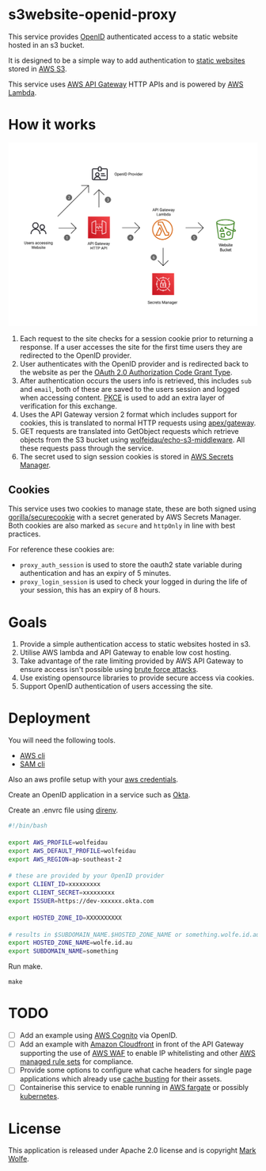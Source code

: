 # s3website-openid-proxy

This service provides [OpenID](https://openid.net/) authenticated access to a static website hosted in an s3 bucket.  

It is designed to be a simple way to add authentication to [static websites](https://en.wikipedia.org/wiki/Static_web_page) stored in [AWS S3](https://aws.amazon.com/s3/).

This service uses [AWS API Gateway](https://aws.amazon.com/api-gateway/) HTTP APIs and is powered by [AWS Lambda](https://aws.amazon.com/lambda/).

# How it works

![ArchitectureDiagram](docs/images/diagram.png)

1. Each request to the site checks for a session cookie prior to returning a response. If a user accesses the site for the first time users they are redirected to the OpenID provider.
2. User authenticates with the OpenID provider and is redirected back to the website as per the [OAuth 2.0 Authorization Code Grant Type](https://developer.okta.com/blog/2018/04/10/oauth-authorization-code-grant-type#what-is-an-oauth-20-grant-type).
3. After authentication occurs the users info is retrieved, this includes `sub` and `email`, both of these are saved to the users session and logged when accessing content. [PKCE](https://oauth.net/2/pkce/) is used to add an extra layer of verification for this exchange.
4. Uses the API Gateway version 2 format which includes support for cookies, this is translated to normal HTTP requests using [apex/gateway](https://github.com/apex/gateway).
5. GET requests are translated into GetObject requests which retrieve objects from the S3 bucket using [wolfeidau/echo-s3-middleware](https://github.com/wolfeidau/echo-s3-middleware). All these requests pass through the service.
6. The secret used to sign session cookies is stored in [AWS Secrets Manager](https://aws.amazon.com/secrets-manager/).

## Cookies

This service uses two cookies to manage state, these are both signed using [gorilla/securecookie](https://github.com/gorilla/securecookie) with a secret generated by AWS Secrets Manager. Both cookies are also marked as `secure` and `httpOnly` in line with best practices.

For reference these cookies are:

* `proxy_auth_session` is used to store the oauth2 state variable during authentication and has an expiry of 5 minutes.
* `proxy_login_session` is used to check your logged in during the life of your session, this has an expiry of 8 hours.

# Goals

1. Provide a simple authentication access to static websites hosted in s3.
2. Utilise AWS lambda and API Gateway to enable low cost hosting.
3. Take advantage of the rate limiting provided by AWS API Gateway to ensure access isn't possible using [brute force attacks](https://en.wikipedia.org/wiki/Brute-force_attack).
4. Use existing opensource libraries to provide secure access via cookies.
5. Support OpenID authentication of users accessing the site.
# Deployment

You will need the following tools.

* [AWS cli](https://aws.amazon.com/cli/) 
* [SAM cli](https://github.com/aws/aws-sam-cli)

Also an aws profile setup with your [aws credentials](https://docs.aws.amazon.com/cli/latest/userguide/cli-configure-files.html).

Create an OpenID application in a service such as [Okta](https://www.okta.com/).

Create an .envrc file using [direnv](https://direnv.net/).

```bash
#!/bin/bash

export AWS_PROFILE=wolfeidau
export AWS_DEFAULT_PROFILE=wolfeidau
export AWS_REGION=ap-southeast-2

# these are provided by your OpenID provider 
export CLIENT_ID=xxxxxxxxx
export CLIENT_SECRET=xxxxxxxxx
export ISSUER=https://dev-xxxxxx.okta.com

export HOSTED_ZONE_ID=XXXXXXXXXX

# results in $SUBDOMAIN_NAME.$HOSTED_ZONE_NAME or something.wolfe.id.au
export HOSTED_ZONE_NAME=wolfe.id.au
export SUBDOMAIN_NAME=something
```

Run make.

```
make
```

# TODO

* [ ] Add an example using [AWS Cognito](https://aws.amazon.com/cognito/) via OpenID.
* [ ] Add an example with [Amazon Cloudfront](https://aws.amazon.com/cloudfront/) in front of the API Gateway supporting the use of [AWS WAF](https://aws.amazon.com/waf/) to enable IP whitelisting and other [AWS managed rule sets](https://docs.aws.amazon.com/waf/latest/developerguide/aws-managed-rule-groups-list.html) for compliance. 
* [ ] Provide some options to configure what cache headers for single page applications which already use [cache busting](https://www.keycdn.com/support/what-is-cache-busting) for their assets.
* [ ] Containerise this service to enable running in [AWS fargate](https://aws.amazon.com/fargate/) or possibly [kubernetes](https://kubernetes.io/).

# License

This application is released under Apache 2.0 license and is copyright [Mark Wolfe](https://www.wolfe.id.au).
